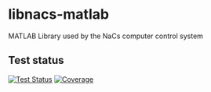 # libnacs-matlab

MATLAB Library used by the NaCs computer control system

## Test status

[![Test Status](https://github.com/nacs-lab/libnacs-matlab/actions/workflows/test.yml/badge.svg)](https://github.com/nacs-lab/libnacs-matlab/actions/workflows/test.yml)
[![Coverage](https://codecov.io/gh/nacs-lab/libnacs-matlab/branch/master/graph/badge.svg)](https://codecov.io/gh/nacs-lab/libnacs-matlab)
